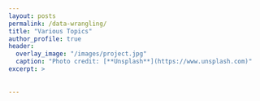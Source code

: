 ```yaml
---
layout: posts
permalink: /data-wrangling/
title: "Various Topics"
author_profile: true
header:
  overlay_image: "/images/project.jpg"
  caption: "Photo credit: [**Unsplash**](https://www.unsplash.com)"
excerpt: >
 
  
---
```



